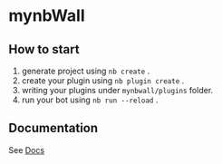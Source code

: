 # mynbWall

## How to start

1. generate project using `nb create` .
2. create your plugin using `nb plugin create` .
3. writing your plugins under `mynbwall/plugins` folder.
4. run your bot using `nb run --reload` .

## Documentation

See [Docs](https://nonebot.dev/)
